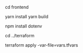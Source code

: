 cd frontend

yarn install
yarn build

npm install dotenv

cd ../terraform

terraform apply -var-file=vars.tfvars